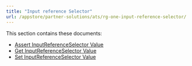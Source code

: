 ```yaml
---
title: "Input reference Selector"
url: /appstore/partner-solutions/ats/rg-one-input-reference-selector/
---
```


This section contains these documents:

* [Assert InputReferenceSelector Value](/appstore/partner-solutions/ats/rg-one-assert-inputreferenceselector-value/)
* [Get InputReferenceSelector Value](/appstore/partner-solutions/ats/rg-one-get-inputreferenceselector-value/)
* [Set InputReferenceSelector Value](/appstore/partner-solutions/ats/rg-one-set-inputreferenceselector-value/)
